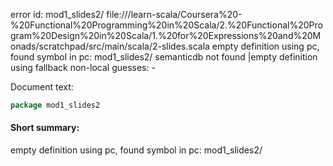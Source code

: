 error id: mod1_slides2/
file://<WORKSPACE>/learn-scala/Coursera%20-%20Functional%20Programming%20in%20Scala/2.%20Functional%20Program%20Design%20in%20Scala/1.%20for%20Expressions%20and%20Monads/scratchpad/src/main/scala/2-slides.scala
empty definition using pc, found symbol in pc: mod1_slides2/
semanticdb not found
|empty definition using fallback
non-local guesses:
	 -

Document text:

```scala
package mod1_slides2


```

#### Short summary: 

empty definition using pc, found symbol in pc: mod1_slides2/